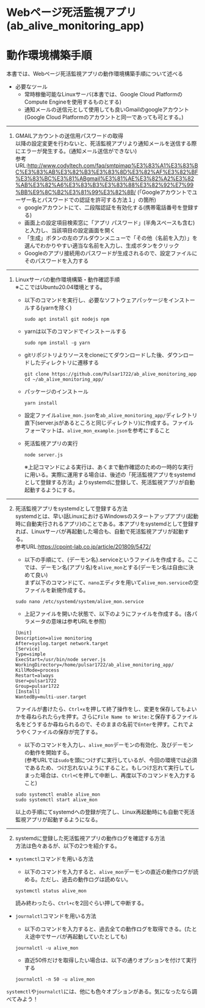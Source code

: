 # Webページ死活監視アプリ(ab_alive_monitoring_app)
# 動作環境構築手順

本書では、Webページ死活監視アプリの動作環境構築手順について述べる

* 必要なツール  
  * 常時稼働可能なLinuxサーバ(本書では、Google Cloud PlatformのCompute Engineを使用するものとする)
  * 通知メールの送信元として使用しても良いGmailのgoogleアカウント(Google Cloud Platformのアカウントと同一であっても可とする。)
---
1. GMAILアカウントの送信用パスワードの取得  
以降の設定変更を行わないと、死活監視アプリより通知メールを送信する際にエラーが発生する。(通知メール送信ができない)  
参考URL:http://www.codyltech.com/faq/smtpimap%E3%83%A1%E3%83%BC%E3%83%AB%E3%82%B3%E3%83%8D%E3%82%AF%E3%82%BF%E3%83%BC%E3%81%ABgmail%E3%81%AE%E3%82%A2%E3%82%AB%E3%82%A6%E3%83%B3%E3%83%88%E3%82%92%E7%99%BB%E9%8C%B2%E3%81%99%E3%82%8B/ (「Googleアカウントでユーザー名とパスワードでの認証を許可する方法１」の箇所)
     * googleアカウントにて、二段階認証を有効化する(携帯電話番号を登録する)
     * 画面上の設定項目検索窓に「アプリ パスワード」(半角スペースも含む)と入力し、当該項目の設定画面を開く
     * 「生成」ボタンの左のプルダウンメニューで「その他（名前を入力）」を選んでわかりやすい適当な名前を入力し、生成ボタンをクリック
     * Googleのアプリ接続用のパスワードが生成されるので、設定ファイルにそのパスワードを入力する
---
1. Linuxサーバの動作環境構築・動作確認手順  
    ※ここではUbuntu20.04環境とする。  
    * 以下のコマンドを実行し、必要なソフトウェアパッケージをインストールする(yarnを除く)
  
      ```
      sudo apt install git nodejs npm
      ```

    * yarnは以下のコマンドでインストールする  
  
      ```
      sudo npm install -g yarn
      ```
    
    * gitリポジトリよりソースをcloneにてダウンロードした後、ダウンロードしたディレクトリに遷移する
  
      ```
      git clone https://github.com/Pulsar1722/ab_alive_monitoring_app
      cd ~/ab_alive_monitoring_app/
      ```

    * パッケージのインストール

      ```
      yarn install
      ```

    * 設定ファイル`alive_mon.json`を`ab_alive_monitoring_app/`ディレクトリ直下(server.jsがあるところと同じディレクトリ)に作成する。ファイルフォーマットは、`alive_mon_example.json`を参考にすること
  
    * 死活監視アプリの実行  

      ```
      node server.js
      ```
      ※上記コマンドによる実行は、あくまで動作確認のための一時的な実行に用いる。実際に運用する場合は、後述の「死活監視アプリをsystemdとして登録する方法」よりsystemdに登録して、死活監視アプリが自動起動するようにする。
---
2. 死活監視アプリをsystemdとして登録する方法  
   systemdとは、早い話LinuxにおけるWindowsのスタートアップアプリ(起動時に自動実行されるアプリ)のことである。本アプリをsystemdとして登録すれば、Linuxサーバが再起動した場合も、自動で死活監視アプリが起動する。  
   参考URL:https://cpoint-lab.co.jp/article/201809/5472/  
      * 以下の手順にて、{デーモン名}.serviceというファイルを作成する。ここでは、デーモン名(アプリ名)を`alive_mon`とする(デーモン名は自由に決めて良い)  
      まず以下のコマンドにて、`nano`エディタを用いて`alive_mon.service`の空ファイルを新規作成する。
      ```
      sudo nano /etc/systemd/system/alive_mon.service
      ```

      * 上記ファイルを開いた状態で、以下のようにファイルを作成する。(各パラメータの意味は参考URLを参照)
      ```
      [Unit]
      Description=alive monitoring
      After=syslog.target network.target
      [Service]
      Type=simple
      ExecStart=/usr/bin/node server.js
      WorkingDirectory=/home/pulsar1722/ab_alive_monitoring_app/
      KillMode=process
      Restart=always
      User=pulsar1722
      Group=pulsar1722
      [Install]
      WantedBy=multi-user.target
      ```
      ファイルが書けたら、`Ctrl+x`を押して終了操作をし、変更を保存してもよいかを尋ねられたら`y`を押す。さらに`File Name to Write:`と保存するファイル名をどうするか尋ねられるので、そのままの名前で`Enter`を押す。これでようやくファイルの保存が完了する。

      *  以下のコマンドを入力し、`alive_mon`デーモンの有効化、及びデーモンの動作を開始する。  
      (参考URLでは`sudo`を頭につけずに実行しているが、今回の環境では必須であるため、つけ忘れないようにすること。もしつけ忘れて実行してしまった場合は、`Ctrl+C`を押して中断し、再度以下のコマンドを入力すること)
      ```
      sudo systemctl enable alive_mon
      sudo systemctl start alive_mon
      ```
      以上の手順にてsystemdへの登録が完了し、Linux再起動時にも自動で死活監視アプリが起動するようになる。
---
2. systemdに登録した死活監視アプリの動作ログを確認する方法  
   方法は色々あるが、以下の2つを紹介する。  
  * `systemctl`コマンドを用いる方法  
    * 以下のコマンドを入力すると、`alive_mon`デーモンの直近の動作ログが読める。ただし、過去の動作ログは読めない。
    ```
    systemctl status alive_mon
    ```
    読み終わったら、`Ctrl+c`を2回ぐらい押して中断する。

  * `journalctl`コマンドを用いる方法  
    * 以下のコマンドを入力すると、過去全ての動作ログを取得できる。(たとえ途中でサーバが再起動していたとしても)
    ```
    journalctl -u alive_mon
    ```
    * 直近50件だけを取得したい場合は、以下の通りオプションを付けて実行する
    ```
    journalctl -n 50 -u alive_mon
    ```
  `systemctl`や`journalctl`には、他にも色々オプションがある。気になったなら調べてみよう！